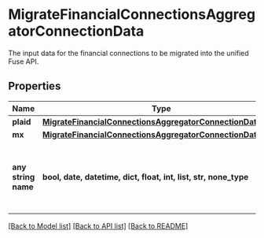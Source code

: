 # MigrateFinancialConnectionsAggregatorConnectionData

The input data for the financial connections to be migrated into the unified Fuse API.

## Properties
Name | Type | Description | Notes
------------ | ------------- | ------------- | -------------
**plaid** | [**MigrateFinancialConnectionsAggregatorConnectionDataPlaid**](MigrateFinancialConnectionsAggregatorConnectionDataPlaid.md) |  | [optional] 
**mx** | [**MigrateFinancialConnectionsAggregatorConnectionDataMx**](MigrateFinancialConnectionsAggregatorConnectionDataMx.md) |  | [optional] 
**any string name** | **bool, date, datetime, dict, float, int, list, str, none_type** | any string name can be used but the value must be the correct type | [optional]

[[Back to Model list]](../README.md#documentation-for-models) [[Back to API list]](../README.md#documentation-for-api-endpoints) [[Back to README]](../README.md)


